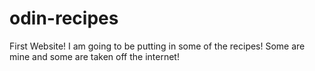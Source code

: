# odin-recipes
First Website!
I am going to be putting in some of the recipes! Some are mine and some are taken off the internet!
